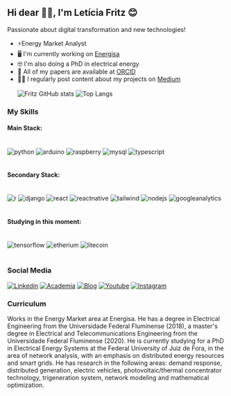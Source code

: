 ## Hi dear 👋🏾, I'm Letícia Fritz 😊

Passionate about digital transformation and new technologies!
- ⚡Energy Market Analyst
- 🖥️ I'm currently working on [Energisa](https://www.energisa.com.br/)
- 🤓 I'm also doing a PhD in electrical energy
- 📰 All of my papers are available at [ORCID](https://orcid.org/0000-0002-9666-2150)
- ✍🏾 I regularly post content about my projects on [Medium](https://medium.com/@fritz.leticia)
<br></br>
![Fritz GitHub stats](https://github-readme-stats.vercel.app/api?username=letfritz&show_icons=true&theme=cobalt)
![Top Langs](https://github-readme-stats.vercel.app/api/top-langs/?username=letfritz&layout=compact&theme=cobalt)

### My Skills
#### Main Stack:
<div style="display: inline_block"><br/>
  <img align="center" alt="python" src="https://img.shields.io/badge/Python-14354C?style=for-the-badge&logo=python&logoColor=white" />
  <img align="center" alt="arduino" src="https://img.shields.io/badge/Arduino-00979D?style=for-the-badge&logo=Arduino&logoColor=white" />
  <img align="center" alt="raspberry" src="https://img.shields.io/badge/Raspberry%20Pi-A22846?style=for-the-badge&logo=Raspberry%20Pi&logoColor=white" />
  <img align="center" alt="mysql" src="https://img.shields.io/badge/MySQL-00000F?style=for-the-badge&logo=mysql&logoColor=white" />
  <img align="center" alt="typescript" src="https://img.shields.io/badge/TypeScript-007ACC?style=for-the-badge&logo=typescript&logoColor=white" />
</div><br/>

#### Secondary Stack:
<div style="display: inline_block"><br/>
  <img align="center" alt="r" src="https://img.shields.io/badge/R-276DC3?style=for-the-badge&logo=r&logoColor=white" />
  <img align="center" alt="django" src="https://img.shields.io/badge/Django-092E20?style=for-the-badge&logo=django&logoColor=white" />
  <img align="center" alt="react" src="https://img.shields.io/badge/React-20232A?style=for-the-badge&logo=react&logoColor=61DAFB" />
  <img align="center" alt="reactnative" src="https://img.shields.io/badge/React_Native-20232A?style=for-the-badge&logo=react&logoColor=61DAFB" />
  <img align="center" alt="tailwind" src="https://img.shields.io/badge/Tailwind_CSS-38B2AC?style=for-the-badge&logo=tailwind-css&logoColor=white" />
  <img align="center" alt="nodejs" src="https://img.shields.io/badge/Node.js-43853D?style=for-the-badge&logo=node.js&logoColor=white" />
  <img align="center" alt="googleanalytics" src="https://img.shields.io/badge/Google%20Analytics-E37400?style=for-the-badge&logo=google%20analytics&logoColor=white" />
</div><br/>

#### Studying in this moment:
<div style="display: inline_block"><br/>
  <img align="center" alt="tensorflow" src="https://img.shields.io/badge/dialogflow-FF9800?style=for-the-badge&logo=dialogflow&logoColor=white" />
  <img align="center" alt="etherium" src="https://img.shields.io/badge/Ethereum-3C3C3D?style=for-the-badge&logo=Ethereum&logoColor=white" />
  <img align="center" alt="litecoin" src="https://img.shields.io/badge/Litecoin-A6A9AA?style=for-the-badge&logo=Litecoin&logoColor=white" />
</div><br/>

### Social Media

[![Linkedin](https://img.shields.io/badge/LinkedIn-0077B5?style=for-the-badge&logo=linkedin&logoColor=white)](https://www.linkedin.com/in/let%C3%ADcia-fritz/)
[![Academia](https://img.shields.io/badge/Academia-fff?style=for-the-badge&logo=academia&logoColor=black)](https://lattes.cnpq.br/1524131493013313)
[![Blog](https://img.shields.io/badge/Medium-12100E?style=for-the-badge&logo=medium&logoColor=white)](https://medium.com/@fritz.leticia)
[![Youtube](https://img.shields.io/badge/YouTube-FF0000?style=for-the-badge&logo=youtube&logoColor=white)](https://www.youtube.com/@leticiafritz9357)
[![Instagram](https://img.shields.io/badge/Instagram-E4405F?style=for-the-badge&logo=instagram&logoColor=white)](https://www.instagram.com/leticia.fritz/)

### Curriculum
Works in the Energy Market area at Energisa. He has a degree in Electrical Engineering from the Universidade Federal Fluminense (2018), a master's degree in Electrical and Telecommunications Engineering from the Universidade Federal Fluminense (2020). He is currently studying for a PhD in Electrical Energy Systems at the Federal University of Juiz de Fora, in the area of ​​network analysis, with an emphasis on distributed energy resources and smart grids. He has research in the following areas: demand response, distributed generation, electric vehicles, photovoltaic/thermal concentrator technology, trigeneration system, network modeling and mathematical optimization.
